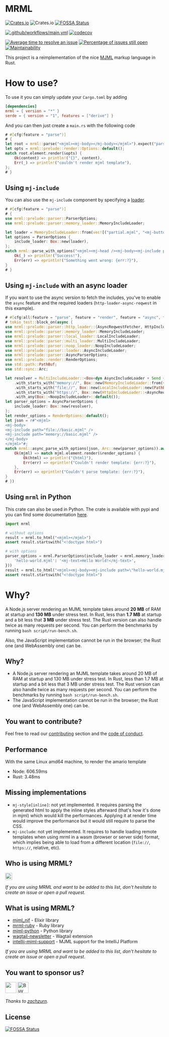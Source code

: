 # MRML

[![Crates.io](https://img.shields.io/crates/d/mrml)](https://crates.io/crates/mrml)
![Crates.io](https://img.shields.io/crates/v/mrml)
[![FOSSA Status](https://app.fossa.com/api/projects/git%2Bgithub.com%2Fjolimail%2Fmrml-core.svg?type=shield)](https://app.fossa.com/projects/git%2Bgithub.com%2Fjolimail%2Fmrml-core?ref=badge_shield)

[![.github/workflows/main.yml](https://github.com/jolimail/mrml-core/actions/workflows/main.yml/badge.svg)](https://github.com/jolimail/mrml-core/actions/workflows/main.yml)
[![codecov](https://codecov.io/gh/jolimail/mrml-core/branch/main/graph/badge.svg?token=SIOPR0YWZA)](https://codecov.io/gh/jolimail/mrml-core)

[![Average time to resolve an issue](http://isitmaintained.com/badge/resolution/jolimail/mrml-core.svg)](http://isitmaintained.com/project/jolimail/mrml-core "Average time to resolve an issue")
[![Percentage of issues still open](http://isitmaintained.com/badge/open/jolimail/mrml-core.svg)](http://isitmaintained.com/project/jdrouet/mrml "Percentage of issues still open")
[![Maintainability](https://api.codeclimate.com/v1/badges/7ed23ef670d076ab69a4/maintainability)](https://codeclimate.com/github/jolimail/mrml-core/maintainability)

This project is a reimplementation of the nice [MJML](https://mjml.io/) markup language in Rust.

# How to use?

To use it you can simply update your `Cargo.toml` by adding
```toml
[dependencies]
mrml = { version = "*" }
serde = { version = "1", features = ["derive"] }
```

And you can then just create a `main.rs` with the following code
```rust
# #[cfg(feature = "parse")]
# {
let root = mrml::parse("<mjml><mj-body></mj-body></mjml>").expect("parse template");
let opts = mrml::prelude::render::Options::default();
match root.element.render(&opts) {
    Ok(content) => println!("{}", content),
    Err(_) => println!("couldn't render mjml template"),
};
# }
```

## Using `mj-include`

You can also use the `mj-include` component by specifying a
[loader](crate::prelude::parser).

```rust
# #[cfg(feature = "parse")]
# {
use mrml::prelude::parser::ParserOptions;
use mrml::prelude::parser::memory_loader::MemoryIncludeLoader;

let loader = MemoryIncludeLoader::from(vec![("partial.mjml", "<mj-button>Hello</mj-button>")]);
let options = ParserOptions {
    include_loader: Box::new(loader),
};
match mrml::parse_with_options("<mjml><mj-head /><mj-body><mj-include path=\"partial.mjml\" /></mj-body></mjml>", &options) {
    Ok(_) => println!("Success!"),
    Err(err) => eprintln!("Something went wrong: {err:?}"),
}
# }
```

## Using `mj-include` with an async loader

If you want to use the async version to fetch the includes, you've to enable
the `async` feature and the required loaders (`http-loader-async-reqwest` in
this example).

```rust
# #[cfg(all(feature = "parse", feature = "render", feature = "async", feature = "local-loader", feature = "http-loader", feature = "http-loader-async-reqwest"))]
# tokio_test::block_on(async {
use mrml::prelude::parser::http_loader::{AsyncReqwestFetcher, HttpIncludeLoader};
use mrml::prelude::parser::memory_loader::MemoryIncludeLoader;
use mrml::prelude::parser::local_loader::LocalIncludeLoader;
use mrml::prelude::parser::multi_loader::MultiIncludeLoader;
use mrml::prelude::parser::noop_loader::NoopIncludeLoader;
use mrml::prelude::parser::loader::AsyncIncludeLoader;
use mrml::prelude::parser::AsyncParserOptions;
use mrml::prelude::render::RenderOptions;
use std::path::PathBuf;
use std::sync::Arc;

let resolver = MultiIncludeLoader::<Box<dyn AsyncIncludeLoader + Send + Sync + 'static>>::new()
    .with_starts_with("memory://", Box::new(MemoryIncludeLoader::from(vec![("basic.mjml", "<mj-button>Hello</mj-button>")])))
    .with_starts_with("file://", Box::new(LocalIncludeLoader::new(PathBuf::default().join("resources").join("compare").join("success"))))
    .with_starts_with("https://", Box::new(HttpIncludeLoader::<AsyncReqwestFetcher>::allow_all()))
    .with_any(Box::<NoopIncludeLoader>::default());
let parser_options = AsyncParserOptions {
    include_loader: Box::new(resolver),
};
let render_options = RenderOptions::default();
let json = r#"<mjml>
<mj-body>
<mj-include path="file://basic.mjml" />
<mj-include path="memory://basic.mjml" />
</mj-body>
</mjml>"#;
match mrml::async_parse_with_options(json, Arc::new(parser_options)).await {
    Ok(mjml) => match mjml.element.render(&render_options) {
        Ok(html) => println!("{html}"),
        Err(err) => eprintln!("Couldn't render template: {err:?}"),
    },
    Err(err) => eprintln!("Couldn't parse template: {err:?}"),
}
# })
```

## Using `mrml` in Python

This crate can also be used in Python. The crate is available with pypi and
you can find some documentation [here](https://pypi.org/project/mrml/).

```python
import mrml

# without options
result = mrml.to_html("<mjml></mjml>")
assert result.startswith("<!doctype html>")

# with options
parser_options = mrml.ParserOptions(include_loader = mrml.memory_loader({
    'hello-world.mjml': '<mj-text>Hello World!</mj-text>',
}))
result = mrml.to_html("<mjml><mj-body><mj-include path=\"hello-world.mjml\" /></mj-body></mjml>", parser_options = parser_options)
assert result.startswith("<!doctype html>")
```

# Why?

A Node.js server rendering an MJML template takes around **20 MB** of RAM at
startup and **130 MB** under stress test. In Rust, less than **1.7 MB** at
startup and a bit less that **3 MB** under stress test. The Rust version can
also handle twice as many requests per second. You can perform the
benchmarks by running `bash script/run-bench.sh`.

Also, the JavaScript implementation cannot be run in the browser; the Rust
one (and WebAssembly one) can be.

## Why?

- A Node.js server rendering an MJML template takes around 20 MB of RAM at startup and 130 MB under stress test. In Rust, less than 1.7 MB at startup and a bit less that 3 MB under stress test. The Rust version can also handle twice as many requests per second. You can perform the benchmarks by running `bash script/run-bench.sh`.
- The JavaScript implementation cannot be run in the browser; the Rust one (and WebAssembly one) can be.

## You want to contribute?

Feel free to read our [contributing](./contributing.md) section and the [code of conduct](./code-of-conduct.md).

## Performance

With the same Linux amd64 machine, to render the amario template

- Node: 606.59ms
- Rust: 3.48ms

## Missing implementations

- `mj-style[inline]`: not yet implemented. It requires parsing the generated html to apply the inline styles afterward (that's how it's done in mjml) which would kill the performances. Applying it at render time would improve the performance but it would still require to parse the CSS.
- `mj-include`: not yet implemented. It requires to handle loading remote templates when using mrml in a wasm (browser or server side) format, which implies being able to load from a different location (`file://`, `https://`, relative, etc).

## Who is using MRML?

[<img src="https://www.blizzstatic.com/www/marketing/images/logo.svg" height="22px" />](https://www.blizzfull.com/)

<i>If you are using MRML and want to be added to this list, don't hesitate to create an issue or open a pull request.</i>

## What is using MRML?

- [mjml_nif](https://github.com/adoptoposs/mjml_nif) - Elixir library
- [mrml-ruby](https://github.com/hardpixel/mrml-ruby) - Ruby library
- [mjml-python](https://github.com/mgd020/mjml-python) - Python library
- [wagtail-newsletter](https://github.com/wagtail/wagtail-newsletter) - Wagtail extension
- [intellij-mjml-support](https://github.com/timo-reymann/intellij-mjml-support) - MJML support for the IntelliJ Platform

<i>If you are using MRML and want to be added to this list, don't hesitate to create an issue or open a pull request.</i>

## You want to sponsor us?

[<img src="https://liberapay.com/assets/liberapay/icon-v2_white-on-yellow.svg?etag=.Z1LYSBJ8Z6GWUeLUUEf2XA~~" height="35px" />](https://liberapay.com/jdrouet/)
[<img src="https://cdn.buymeacoffee.com/buttons/v2/default-yellow.png" alt="Buy Me A Coffee" height="35px" />](https://www.buymeacoffee.com/jdrouet)

<i>Thanks to [zachzurn](https://github.com/zachzurn).</i>

## License
[![FOSSA Status](https://app.fossa.com/api/projects/git%2Bgithub.com%2Fjolimail%2Fmrml-core.svg?type=large)](https://app.fossa.com/projects/git%2Bgithub.com%2Fjolimail%2Fmrml-core?ref=badge_large)
